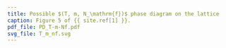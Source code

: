 ```yaml
---
title: Possible $(T, m, N_\mathrm{f})$ phase diagram on the lattice
caption: Figure 5 of {{ site.ref[1] }}.
pdf_file: PD_T-m-Nf.pdf
svg_file: T_m_nf.svg
---
```


